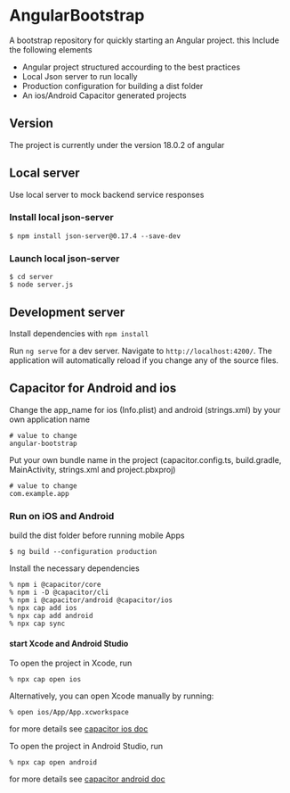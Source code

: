 # AngularBootstrap

A bootstrap repository for quickly starting an Angular project. this Include the following elements

* Angular project structured accourding to the best practices
* Local Json server to run locally
* Production configuration for building a dist folder
* An ios/Android Capacitor generated projects

## Version

The project is currently under the version 18.0.2 of angular

## Local server

Use local server to mock backend service responses

### Install local json-server

```
$ npm install json-server@0.17.4 --save-dev
```

### Launch local json-server

```
$ cd server
$ node server.js
```

## Development server

Install dependencies with `npm install`

Run `ng serve` for a dev server. Navigate to `http://localhost:4200/`. The application will automatically reload if you change any of the source files.

## Capacitor for Android and ios

Change the app_name for ios (Info.plist) and android (strings.xml) by your own application name

```
# value to change
angular-bootstrap
```

Put your own bundle name in the project (capacitor.config.ts, build.gradle, MainActivity, strings.xml and project.pbxproj)

```
# value to change
com.example.app
```

### Run on iOS and Android

build the dist folder before running mobile Apps

```
$ ng build --configuration production
```

Install the necessary dependencies

```
% npm i @capacitor/core
% npm i -D @capacitor/cli
% npm i @capacitor/android @capacitor/ios
% npx cap add ios
% npx cap add android
% npx cap sync
```

#### start Xcode and Android Studio

To open the project in Xcode, run

```
% npx cap open ios
```

Alternatively, you can open Xcode manually by running:

```
% open ios/App/App.xcworkspace
```

for more details see [capacitor ios doc](https://capacitorjs.com/docs/ios)

To open the project in Android Studio, run

```
% npx cap open android
```

for more details see [capacitor android doc](https://capacitorjs.com/docs/android)
